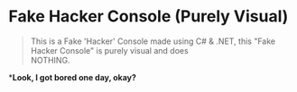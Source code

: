 # Fake Hacker Console (Purely Visual)
>This is a Fake 'Hacker' Console made using C# &amp; .NET, this "Fake Hacker Console" is purely visual and does   
>NOTHING. 



***Look, I got bored one day, okay?**
